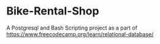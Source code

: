 # Bike-Rental-Shop
A Postgresql and Bash Scripting project as a part of https://www.freecodecamp.org/learn/relational-database/
